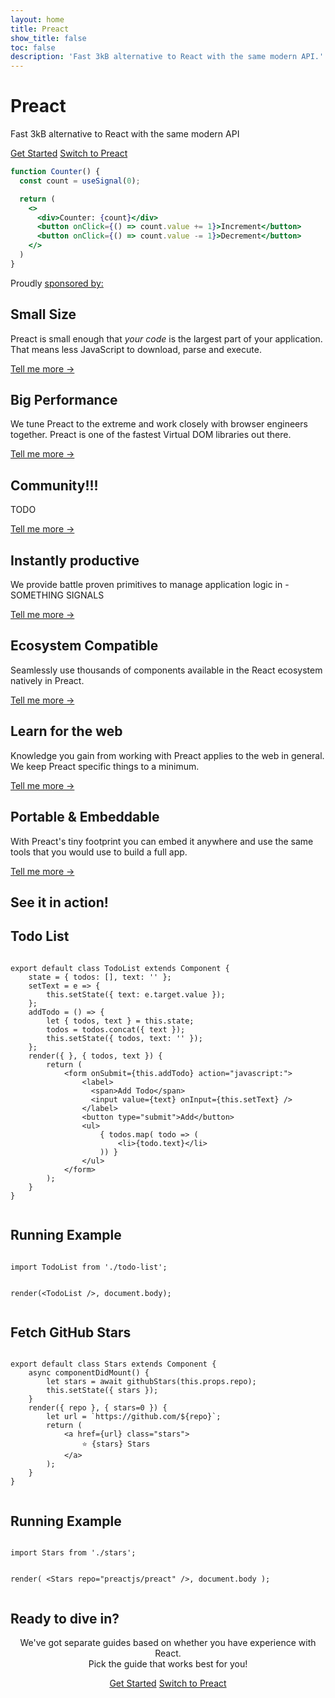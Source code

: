 ```yaml
---
layout: home
title: Preact
show_title: false
toc: false
description: 'Fast 3kB alternative to React with the same modern API.'
---
```


<jumbotron>
    <h1>
        <logo height="1.5em" title="Preact" text inverted>Preact</logo>
    </h1>
    <p class="tagline">Fast 3kB alternative to React with the same modern API</p>
    <p class="intro-buttons">
        <a href="/guide/v10/getting-started" class="btn primary">Get Started</a>
        <a href="/guide/v10/switching-to-preact" class="btn secondary">Switch to Preact</a>
    </p>
</jumbotron>

```jsx
function Counter() {
  const count = useSignal(0);

  return (
    <>
      <div>Counter: {count}</div>
      <button onClick={() => count.value += 1}>Increment</button>
      <button onClick={() => count.value -= 1}>Decrement</button>
    </>
  )
}
```

<section class="sponsors">
  <p>Proudly <a href="https://opencollective.com/preact">sponsored by:</a></p>
  <sponsors></sponsors>
</section>

<div class="foo">
  <section class="home-section">
    <h2>Small Size</h2>
    <p>
      Preact is small enough that <em>your code</em> is the largest part of your application. That means less JavaScript to download, parse and execute.
    </p>
    <a href="#" class="link">Tell me more &rarr;</a>
  </section>

  <section class="home-section">
    <h2>Big Performance</h2>
    <p>
      We tune Preact to the extreme and work closely with browser engineers together. Preact is one of the fastest Virtual DOM libraries out there.
    </p>
    <a href="#" class="link">Tell me more &rarr;</a>
  </section>

  <section class="home-section">
    <h2>Community!!!</h2>
    <p>
      TODO
    </p>
    <a href="#" class="link">Tell me more &rarr;</a>
  </section>

  <section class="home-section">
    <h2>Instantly productive</h2>
    <p>
      We provide battle proven primitives to manage application logic in - SOMETHING SIGNALS
    </p>
    <a href="#" class="link">Tell me more &rarr;</a>
  </section>

  <section class="home-section">
    <h2>Ecosystem Compatible</h2>
    <p>
      Seamlessly use thousands of components available in the React ecosystem natively in Preact.
    </p>
    <a href="#" class="link">Tell me more &rarr;</a>
  </section>

  <section class="home-section">
    <h2>Learn for the web</h2>
    <p>
      Knowledge you gain from working with Preact applies to the web in general. We keep Preact specific things to a minimum.
    </p>
    <a href="#" class="link">Tell me more &rarr;</a>
  </section>

  <section class="home-section">
    <h2>Portable &amp; Embeddable</h2>
    <p>
      With Preact's tiny footprint you can embed it anywhere and use the same tools that you would use to build a full app.
    </p>
    <a href="#" class="link">Tell me more &rarr;</a>
  </section>
</div>

<section class="home-top">
    <h1>See it in action!</h1>
</section>

<section class="home-split">
    <div>
        <h2>Todo List</h2>
        <pre><code class="lang-jsx">
export default class TodoList extends Component {
    state = { todos: [], text: '' };
    setText = e =&gt; {
        this.setState({ text: e.target.value });
    };
    addTodo = () =&gt; {
        let { todos, text } = this.state;
        todos = todos.concat({ text });
        this.setState({ todos, text: '' });
    };
    render({ }, { todos, text }) {
        return (
            &lt;form onSubmit={this.addTodo} action="javascript:"&gt;
                &lt;label&gt;
                  &lt;span&gt;Add Todo&lt;/span&gt;
                  &lt;input value={text} onInput={this.setText} /&gt;
                &lt;/label&gt;
                &lt;button type="submit"&gt;Add&lt;/button&gt;
                &lt;ul&gt;
                    { todos.map( todo =&gt; (
                        &lt;li&gt;{todo.text}&lt;/li&gt;
                    )) }
                &lt;/ul&gt;
            &lt;/form&gt;
        );
    }
}
        </code></pre>
    </div>
    <div>
        <h2>Running Example</h2>
        <pre repl="false"><code class="lang-jsx">
import TodoList from './todo-list';

render(&lt;TodoList /&gt;, document.body);
        </code></pre>
        <div class="home-demo">
            <todo-list></todo-list>
        </div>
    </div>
</section>

<section class="home-split">
    <div>
        <h2>Fetch GitHub Stars</h2>
        <pre><code class="lang-jsx">
export default class Stars extends Component {
    async componentDidMount() {
        let stars = await githubStars(this.props.repo);
        this.setState({ stars });
    }
    render({ repo }, { stars=0 }) {
        let url = `https://github.com/${repo}`;
        return (
            &lt;a href={url} class="stars"&gt;
                ⭐️ {stars} Stars
            &lt;/a&gt;
        );
    }
}
        </code></pre>
    </div>
    <div>
        <h2>Running Example</h2>
        <pre repl="false"><code class="lang-jsx">
import Stars from './stars';

render(
    &lt;Stars repo="preactjs/preact" /&gt;,
    document.body
);
        </code></pre>
        <div class="home-demo">
            <github-stars simple user="preactjs" repo="preact"></github-stars>
        </div>
    </div>
</section>

<section class="home-top">
    <h1>Ready to dive in?</h1>
</section>

<section style="text-align:center;">
    <p>
        We've got separate guides based on whether you have experience with React.
        <br>
        Pick the guide that works best for you!
    </p>
    <p>
        <a href="/guide/v10/getting-started" class="btn primary">Get Started</a>
        <a href="/guide/v10/switching-to-preact" class="btn secondary">Switch to Preact</a>
    </p>
</section>
